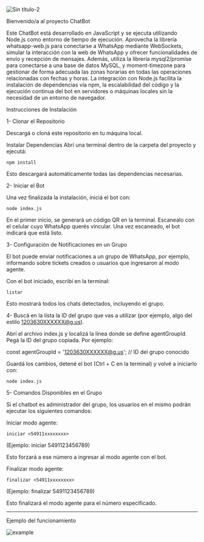 
![Sin título-2](https://github.com/user-attachments/assets/4a277518-35aa-4bbd-babe-8dd9fa690aa5)

Bienvenido/a al proyecto ChatBot

Este ChatBot está desarrollado en JavaScript y se ejecuta utilizando Node.js como entorno de tiempo de ejecución. Aprovecha la librería whatsapp-web.js para conectarse a WhatsApp mediante WebSockets, simular la interacción con la web de WhatsApp y ofrecer funcionalidades de envío y recepción de mensajes. Además, utiliza la librería mysql2/promise para conectarse a una base de datos MySQL, y moment-timezone para gestionar de forma adecuada las zonas horarias en todas las operaciones relacionadas con fechas y horas. La integración con Node.js facilita la instalación de dependencias vía npm, la escalabilidad del código y la ejecución continua del bot en servidores o máquinas locales sin la necesidad de un entorno de navegador.

Instrucciones de Instalación

  1- Clonar el Repositorio
  
  Descargá o cloná este repositorio en tu máquina local.

  Instalar Dependencias
  Abrí una terminal dentro de la carpeta del proyecto y ejecutá:

    npm install

Esto descargará automáticamente todas las dependencias necesarias.

2- Iniciar el Bot

Una vez finalizada la instalación, iniciá el bot con:

    node index.js

En el primer inicio, se generará un código QR en la terminal. Escanealo con el celular cuyo WhatsApp querés vincular. Una vez escaneado, el bot indicará que está listo.

3- Configuración de Notificaciones en un Grupo

El bot puede enviar notificaciones a un grupo de WhatsApp, por ejemplo, informando sobre tickets creados o usuarios que ingresaron al modo agente.

Con el bot iniciado, escribí en la terminal:

    listar

Esto mostrará todos los chats detectados, incluyendo el grupo.

4- Buscá en la lista la ID del grupo que vas a utilizar (por ejemplo, algo del estilo 1203630XXXXXX@g.us).

Abrí el archivo index.js y localizá la línea donde se define agentGroupId. Pegá la ID del grupo copiada. Por ejemplo:

const agentGroupId = '1203630XXXXXX@g.us'; // ID del grupo conocido

Guardá los cambios, detené el bot (Ctrl + C en la terminal) y volvé a iniciarlo con:

    node index.js

5- Comandos Disponibles en el Grupo

Si el chatbot es administrador del grupo, los usuarios en el mismo podrán ejecutar los siguientes comandos:

Iniciar modo agente:

    iniciar <54911xxxxxxxx>

(Ejemplo: iniciar 5491123456789)

Esto forzará a ese número a ingresar al modo agente con el bot.

Finalizar modo agente:

    finalizar <54911xxxxxxxx>

(Ejemplo: finalizar 5491123456789)

Esto finalizará el modo agente para el número especificado.

____________________________________________________________________________________________________________________________________________________________

Ejemplo del funcionamiento


![example](https://github.com/user-attachments/assets/c0e0ba49-6e65-47d1-b9ab-3a703e50149d)
